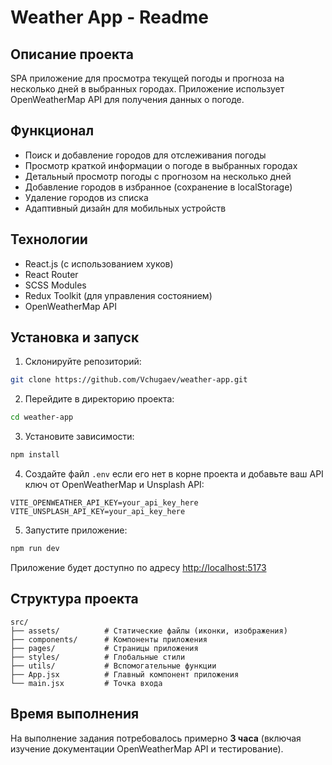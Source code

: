 # Weather App - Readme

## Описание проекта

SPA приложение для просмотра текущей погоды и прогноза на несколько дней в выбранных городах. Приложение использует OpenWeatherMap API для получения данных о погоде.

## Функционал

- Поиск и добавление городов для отслеживания погоды
- Просмотр краткой информации о погоде в выбранных городах
- Детальный просмотр погоды с прогнозом на несколько дней
- Добавление городов в избранное (сохранение в localStorage)
- Удаление городов из списка
- Адаптивный дизайн для мобильных устройств

## Технологии

- React.js (с использованием хуков)
- React Router
- SCSS Modules
- Redux Toolkit (для управления состоянием)
- OpenWeatherMap API

## Установка и запуск

1. Склонируйте репозиторий:
```bash
git clone https://github.com/Vchugaev/weather-app.git
```

2. Перейдите в директорию проекта:
```bash
cd weather-app
```

3. Установите зависимости:
```bash
npm install
```

4. Создайте файл `.env` если его нет в корне проекта и добавьте ваш API ключ от OpenWeatherMap и Unsplash API:
```env
VITE_OPENWEATHER_API_KEY=your_api_key_here
VITE_UNSPLASH_API_KEY=your_api_key_here
```

5. Запустите приложение:
```bash
npm run dev
```

Приложение будет доступно по адресу [http://localhost:5173](http://localhost:5173)

## Структура проекта

```
src/
├── assets/          # Статические файлы (иконки, изображения)
├── components/      # Компоненты приложения
├── pages/           # Страницы приложения
├── styles/          # Глобальные стили
├── utils/           # Вспомогательные функции
├── App.jsx          # Главный компонент приложения
└── main.jsx         # Точка входа
```

## Время выполнения

На выполнение задания потребовалось примерно **3 часа** (включая изучение документации OpenWeatherMap API и тестирование).
